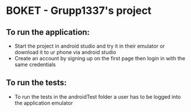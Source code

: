 # BOKET - Grupp1337's project
## To run the application:
- Start the project in android studio and try it in their emulator or download it to ur phone via android studio
- Create an account by signing up on the first page then login in with the same credentials
## To run the tests:
- To run the tests in the androidTest folder a user has to be logged into the application emulator

